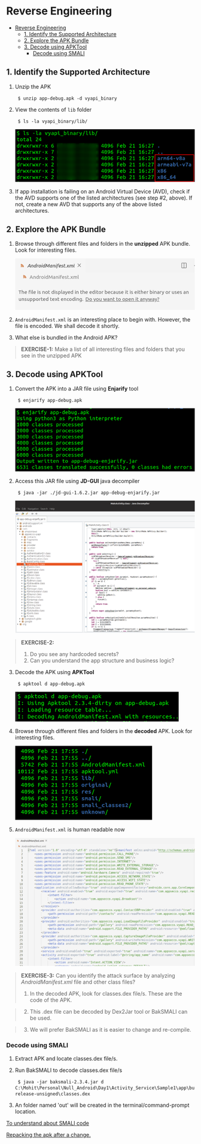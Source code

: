 # Reverse Engineering

- [Reverse Engineering](#reverse-engineering)
  - [1. Identify the Supported Architecture](#1-identify-the-supported-architecture)
  - [2. Explore the APK Bundle](#2-explore-the-apk-bundle)
  - [3. Decode using APKTool](#3-decode-using-apktool)
    - [Decode using SMALI](#4-decode-using-smali)

## 1. Identify the Supported Architecture

1. Unzip the APK

        $ unzip app-debug.apk -d vyapi_binary

2. View the contents of `lib` folder
   
        $ ls -la vyapi_binary/lib/

    ![Supported architectures](image/1-view-architecture.png)

3. If app installation is failing on an Android Virtual Device (AVD), check if the AVD supports one of the listed architectures (see step #2, above). If not, create a new AVD that supports any of the above listed architectures.

## 2. Explore the APK Bundle

1. Browse through different files and folders in the **unzipped** APK bundle. Look for interesting files.

    ![Encoded manifest file](image/2-explore-unzipped-manifest.png)

2. `AndroidManifest.xml` is an interesting place to begin with. However, the file is encoded. We shall decode it shortly.
3. What else is bundled in the Android APK? 
   
> **EXERCISE-1:**
> Make a list of all interesting files and folders that you see in the unzipped APK 

## 3. Decode using APKTool

1. Convert the APK into a JAR file using **Enjarify** tool

        $ enjarify app-debug.apk

    ![Enjarify](image/2b-enjarify.png)

2. Access this JAR file using **JD-GUI** java decompiler

        $ java -jar ./jd-gui-1.6.2.jar app-debug-enjarify.jar

    ![Java decompiler](image/2c-java-decompiler.png)

> **EXERCISE-2:**
> 1. Do you see any hardcoded secrets?
> 2. Can you understand the app structure and business logic?

3. Decode the APK using **APKTool**

        $ apktool d app-debug.apk 

    ![APKTool](image/2d-apktool.png)

4. Browse through different files and folders in the **decoded** APK. Look for interesting files.

    ![Decoded APK](image/2e-decoded.png)

5. `AndroidManifest.xml` is human readable now

    ![Decoded Manifest](image/2f-decoded-manifest.png)

> **EXERCISE-3:**
> Can you identify the attack surface by analyzing *AndroidManifest.xml* file and other class files?
>1. In the decoded APK, look for classes.dex file/s. These are the code of the APK.

>2. This .dex file can be decoded by Dex2Jar tool or BakSMALI can be used. 

>3. We will prefer BakSMALI as it is easier to change and re-compile.

### Decode using SMALI
1. Extract APK and locate classes.dex file/s.

2. Run BakSMALI to decode classes.dex file/s
    
        $ java -jar baksmali-2.3.4.jar d C:\Mohit\Personal\Null_Android\Day1\Activity_Service\Sample1\app\build\outputs\apk\release\app-release-unsigned\classes.dex

3. An folder named 'out' will be created in the terminal/command-prompt location.

[To understand about SMALI code](pending)

[Repacking the apk after a change.](../Recompiling_APK/README.md)